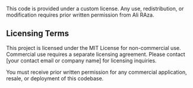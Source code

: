 This code is provided under a custom license. Any use, redistribution, or modification requires prior written permission from Ali RAza.

## Licensing Terms
This project is licensed under the MIT License for non-commercial use.  
Commercial use requires a separate licensing agreement. Please contact [your contact email or company name] for licensing inquiries.

You must receive prior written permission for any commercial application, resale, or deployment of this codebase.

